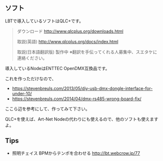 ## ソフト

LBTで導入しているソフトはQLC+です。

> ダウンロード  http://www.qlcplus.org/downloads.html
>
> 取説(英語)     http://www.qlcplus.org/docs/index.html
>
> 取説(日本語翻訳版) 製作中 ※翻訳を手伝ってくれる人募集中、スエタケに連絡ください。
>
>  
>

  

  

導入しているNodeはENTTEC OpenDMX互換品です。

これを作っただけなので、

  * https://stevenbreuls.com/2013/05/diy-usb-dmx-dongle-interface-for-under-10/
  * https://stevenbreuls.com/2014/04/dmx-rs485-wrong-board-fix/

ここら辺を参考にして、作ってみて下さい。

  

QLC+を使えば、Art-Net Nodeの代わりにも使えるので、他のソフトも使えますよ。

  

## Tips

  * 照明チェイス BPMからテンポを合わせる http://lbt.webcrow.jp/77

